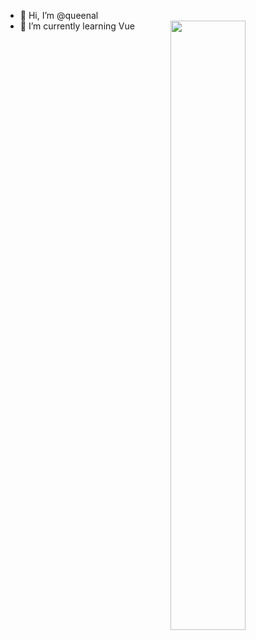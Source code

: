 - 👋 Hi, I’m @queenal
- 🌱 I’m currently learning Vue
[<img align="right" width="50%" src="https://github-readme-stats.vercel.app/api?username=queenal&theme=dark&show_icons=true">](https://metrics.lecoq.io/queenal?template=classic)
<!---
queenal/queenal is a ✨ special ✨ repository because its `README.md` (this file) appears on your GitHub profile.
You can click the Preview link to take a look at your changes.
--->
